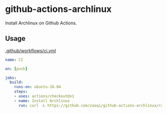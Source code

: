 # github-actions-archlinux
Install Archlinux on Github Actions.

## Usage

[.github/workflows/ci.yml](.github/workflows/ci.yml)
```yaml
name: CI

on: [push]

jobs:
  build:
    runs-on: ubuntu-18.04
    steps:
    - uses: actions/checkout@v1
    - name: Install Archlinux
      run: curl -L https://github.com/zaoqi/github-actions-archlinux/raw/master/install.sh | sh
```
